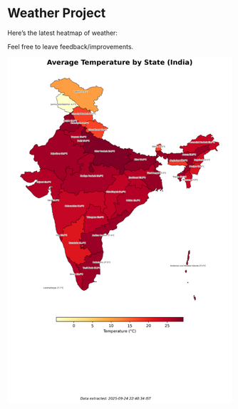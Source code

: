 # Weather Project

Here’s the latest heatmap of weather:

Feel free to leave feedback/improvements.

![India Heatmap](docs/assets/india_heatmap.png?v=D4260C)
